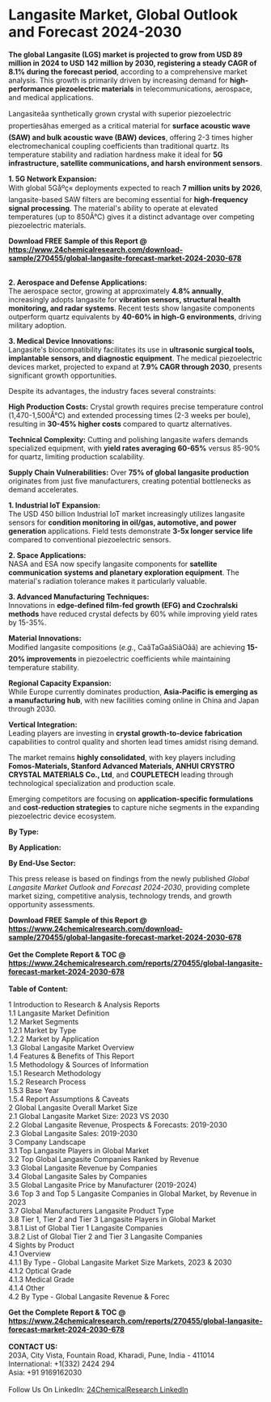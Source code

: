 <h1>Langasite Market, Global Outlook and Forecast 2024-2030</h1><p><strong>The global Langasite (LGS) market is projected to grow from USD 89 million in 2024 to USD 142 million by 2030, registering a steady CAGR of 8.1% during the forecast period</strong>, according to a comprehensive market analysis. This growth is primarily driven by increasing demand for <strong>high-performance piezoelectric materials</strong> in telecommunications, aerospace, and medical applications.</p><p>Langasiteâa synthetically grown crystal with superior piezoelectric propertiesâhas emerged as a critical material for <strong>surface acoustic wave (SAW) and bulk acoustic wave (BAW) devices</strong>, offering 2-3 times higher electromechanical coupling coefficients than traditional quartz. Its temperature stability and radiation hardness make it ideal for <strong>5G infrastructure, satellite communications, and harsh environment sensors</strong>.</p><p><strong>1. 5G Network Expansion:</strong><br>
With global 5Gåºç« deployments expected to reach <strong>7 million units by 2026</strong>, langasite-based SAW filters are becoming essential for <strong>high-frequency signal processing</strong>. The material's ability to operate at elevated temperatures (up to 850Â°C) gives it a distinct advantage over competing piezoelectric materials.</p><div><b>Download FREE Sample of this Report @ 
            <a href="https://www.24chemicalresearch.com/download-sample/270455/global-langasite-forecast-market-2024-2030-678">
            https://www.24chemicalresearch.com/download-sample/270455/global-langasite-forecast-market-2024-2030-678</a></b></div><br><p><strong>2. Aerospace and Defense Applications:</strong><br>
The aerospace sector, growing at approximately <strong>4.8% annually</strong>, increasingly adopts langasite for <strong>vibration sensors, structural health monitoring, and radar systems</strong>. Recent tests show langasite components outperform quartz equivalents by <strong>40-60% in high-G environments</strong>, driving military adoption.</p><p><strong>3. Medical Device Innovations:</strong><br>
Langasite's biocompatibility facilitates its use in <strong>ultrasonic surgical tools, implantable sensors, and diagnostic equipment</strong>. The medical piezoelectric devices market, projected to expand at <strong>7.9% CAGR through 2030</strong>, presents significant growth opportunities.</p><p>Despite its advantages, the industry faces several constraints:</p><p><strong>High Production Costs:</strong> Crystal growth requires precise temperature control (1,470-1,500Â°C) and extended processing times (2-3 weeks per boule), resulting in <strong>30-45% higher costs</strong> compared to quartz alternatives.</p><p><strong>Technical Complexity:</strong> Cutting and polishing langasite wafers demands specialized equipment, with <strong>yield rates averaging 60-65%</strong> versus 85-90% for quartz, limiting production scalability.</p><p><strong>Supply Chain Vulnerabilities:</strong> Over <strong>75% of global langasite production</strong> originates from just five manufacturers, creating potential bottlenecks as demand accelerates.</p><p><strong>1. Industrial IoT Expansion:</strong><br>
The USD 450 billion Industrial IoT market increasingly utilizes langasite sensors for <strong>condition monitoring in oil/gas, automotive, and power generation</strong> applications. Field tests demonstrate <strong>3-5x longer service life</strong> compared to conventional piezoelectric sensors.</p><p><strong>2. Space Applications:</strong><br>
NASA and ESA now specify langasite components for <strong>satellite communication systems and planetary exploration equipment</strong>. The material's radiation tolerance makes it particularly valuable.</p><p><strong>3. Advanced Manufacturing Techniques:</strong><br>
Innovations in <strong>edge-defined film-fed growth (EFG) and Czochralski methods</strong> have reduced crystal defects by 60% while improving yield rates by 15-35%.</p><p><strong>Material Innovations:</strong><br>
	Modified langasite compositions (<em>e.g.</em>, CaâTaGaâSiâOââ) are achieving <strong>15-20% improvements</strong> in piezoelectric coefficients while maintaining temperature stability.</p><p><strong>Regional Capacity Expansion:</strong><br>
	While Europe currently dominates production, <strong>Asia-Pacific is emerging as a manufacturing hub</strong>, with new facilities coming online in China and Japan through 2030.</p><p><strong>Vertical Integration:</strong><br>
	Leading players are investing in <strong>crystal growth-to-device fabrication</strong> capabilities to control quality and shorten lead times amidst rising demand.</p><p>The market remains <strong>highly consolidated</strong>, with key players including <strong>Fomos-Materials, Stanford Advanced Materials, ANHUI CRYSTRO CRYSTAL MATERIALS Co., Ltd</strong>, and <strong>COUPLETECH</strong> leading through technological specialization and production scale.</p><p>Emerging competitors are focusing on <strong>application-specific formulations</strong> and <strong>cost-reduction strategies</strong> to capture niche segments in the expanding piezoelectric device ecosystem.</p><p><strong>By Type:</strong></p><p><strong>By Application:</strong></p><p><strong>By End-Use Sector:</strong></p><p>This press release is based on findings from the newly published <em>Global Langasite Market Outlook and Forecast 2024-2030</em>, providing complete market sizing, competitive analysis, technology trends, and growth opportunity assessments.</p><div><b>Download FREE Sample of this Report @ 
            <a href="https://www.24chemicalresearch.com/download-sample/270455/global-langasite-forecast-market-2024-2030-678">
            https://www.24chemicalresearch.com/download-sample/270455/global-langasite-forecast-market-2024-2030-678</a></b></div><br><div><b>Get the Complete Report & TOC @ 
            <a href="https://www.24chemicalresearch.com/reports/270455/global-langasite-forecast-market-2024-2030-678">
            https://www.24chemicalresearch.com/reports/270455/global-langasite-forecast-market-2024-2030-678</a></b></div><br>
            <b>Table of Content:</b><p>1 Introduction to Research & Analysis Reports<br />
    1.1 Langasite Market Definition<br />
    1.2 Market Segments<br />
        1.2.1 Market by Type<br />
        1.2.2 Market by Application<br />
    1.3 Global Langasite Market Overview<br />
    1.4 Features & Benefits of This Report<br />
    1.5 Methodology & Sources of Information<br />
        1.5.1 Research Methodology<br />
        1.5.2 Research Process<br />
        1.5.3 Base Year<br />
        1.5.4 Report Assumptions & Caveats<br />
2 Global Langasite Overall Market Size<br />
    2.1 Global Langasite Market Size: 2023 VS 2030<br />
    2.2 Global Langasite Revenue, Prospects & Forecasts: 2019-2030<br />
    2.3 Global Langasite Sales: 2019-2030<br />
3 Company Landscape<br />
    3.1 Top Langasite Players in Global Market<br />
    3.2 Top Global Langasite Companies Ranked by Revenue<br />
    3.3 Global Langasite Revenue by Companies<br />
    3.4 Global Langasite Sales by Companies<br />
    3.5 Global Langasite Price by Manufacturer (2019-2024)<br />
    3.6 Top 3 and Top 5 Langasite Companies in Global Market, by Revenue in 2023<br />
    3.7 Global Manufacturers Langasite Product Type<br />
    3.8 Tier 1, Tier 2 and Tier 3 Langasite Players in Global Market<br />
        3.8.1 List of Global Tier 1 Langasite Companies<br />
        3.8.2 List of Global Tier 2 and Tier 3 Langasite Companies<br />
4 Sights by Product<br />
    4.1 Overview<br />
        4.1.1 By Type - Global Langasite Market Size Markets, 2023 & 2030<br />
        4.1.2 Optical Grade<br />
        4.1.3 Medical Grade<br />
        4.1.4 Other<br />
    4.2 By Type - Global Langasite Revenue & Forec</p><div><b>Get the Complete Report & TOC @ 
            <a href="https://www.24chemicalresearch.com/reports/270455/global-langasite-forecast-market-2024-2030-678">
            https://www.24chemicalresearch.com/reports/270455/global-langasite-forecast-market-2024-2030-678</a></b></div><br><b>CONTACT US:</b><br>
            203A, City Vista, Fountain Road, Kharadi, Pune, India - 411014<br>
            International: +1(332) 2424 294<br>
            Asia: +91 9169162030 <br><br>
            Follow Us On LinkedIn: <a href="https://www.linkedin.com/company/24chemicalresearch/">24ChemicalResearch LinkedIn</a>